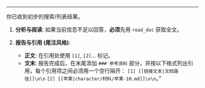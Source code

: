 ---
你已收到初步的搜索/列表结果。

1.  **分析与阅读**: 如果当前信息不足以回答，**必须**先用 `read_doc` 获取全文。

2.  **报告与引用 (尾注风格)**:
    *   **正文**: 在引用处使用 `[1]`, `[2]`... 标记。
    *   **文末**: 报告完成后，在末尾添加 `### 参考资料` 部分，并按以下格式列出引用，每个引用项之间必须用一个空行隔开：
        `[1] [[链接文本|文档路径]]\n\n`
        `[2] [[苹果|character/材料/苹果-10.md]]\n\n`。”